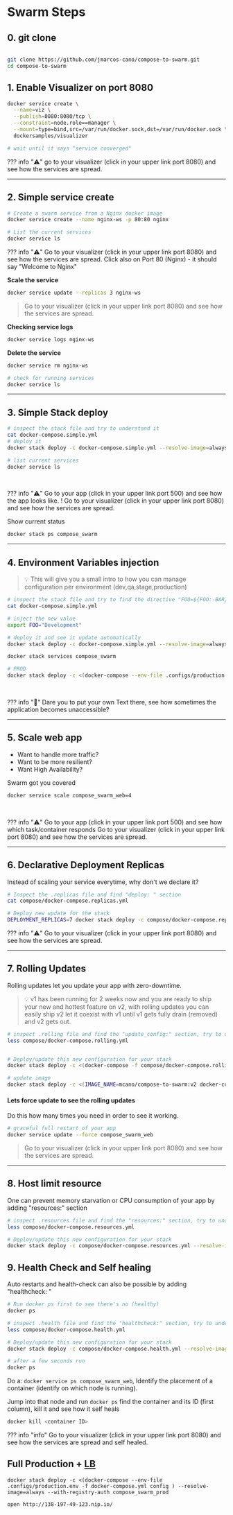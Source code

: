 # Swarm Steps

## 0. git clone

```bash

git clone https://github.com/jmarcos-cano/compose-to-swarm.git
cd compose-to-swarm

```

## 1. Enable Visualizer on port 8080

```bash
docker service create \
  --name=viz \
  --publish=8080:8080/tcp \
  --constraint=node.role==manager \
  --mount=type=bind,src=/var/run/docker.sock,dst=/var/run/docker.sock \
  dockersamples/visualizer

# wait until it says "service converged"
```

??? info "⚠️"
    go to your visualizer (click in your upper link port 8080) and see how the services are spread.

---

## 2. Simple service create


```bash
# Create a swarm service from a Nginx docker image
docker service create --name nginx-ws -p 80:80 nginx

# List the current services
docker service ls
```


??? info "⚠️"
    Go to your visualizer (click in your upper link port 8080) and see how the services are spread.
    Click also on Port 80 (Nginx) - it should say "Welcome to Nginx"



**Scale the service**
```bash
docker service update --replicas 3 nginx-ws
```
> Go to your visualizer (click in your upper link port 8080) and see how the services are spread.

**Checking service logs**
```bash
docker service logs nginx-ws
```

**Delete the service**
```bash
docker service rm nginx-ws

# check for running services
docker service ls
```

---
## 3. Simple Stack deploy



```bash
# inspect the stack file and try to understand it
cat docker-compose.simple.yml
# deploy it
docker stack deploy -c docker-compose.simple.yml --resolve-image=always --with-registry-auth compose_swarm

# list current services
docker service ls


```
<br>

??? info "⚠️"
    Go to your app (click in your upper link port 500) and see how the app looks like. !
    Go to your visualizer (click in your upper link port 8080) and see how the services are spread.



Show current status
```bash
docker stack ps compose_swarm
```

---
## 4. Environment Variables injection
> 💡 This will give you a small intro to how you can manage configuration per environment (dev,qa,stage,production)


```bash
# inspect the stack file and try to find the directive "FOO=${FOO:-BAR}"
cat docker-compose.simple.yml

# inject the new value
export FOO="Development"

# deploy it and see it update automatically
docker stack deploy -c docker-compose.simple.yml --resolve-image=always --with-registry-auth compose_swarm

docker stack services compose_swarm

```

```bash
# PROD
docker stack deploy -c <(docker-compose --env-file .configs/production.env -f docker-compose.simple.yml config ) --resolve-image=always --with-registry-auth compose_swarm_prod

```


<br>

??? info "🥇"
    Dare you to put your own Text there, see how sometimes the application becomes unaccessible?

---
## 5. Scale web app

- Want to handle more traffic?
- Want to be more resilient?
- Want High Availability?

Swarm got you covered

```bash
docker service scale compose_swarm_web=4
```
<br>

??? info "⚠️"
    Go to your app (click in your upper link port 500) and see how which task/container responds
    Go to your visualizer (click in your upper link port 8080) and see how the services are spread.

---
## 6. Declarative Deployment Replicas
Instead of scaling your service everytime, why don't we declare it?

```bash
# Inspect the .replicas file and find "deploy: " section
cat compose/docker-compose.replicas.yml

# Deploy new update for the stack
DEPLOYMENT_REPLICAS=7 docker stack deploy -c compose/docker-compose.replicas.yml --resolve-image=always compose_swarm
```

??? info "⚠️"
    Go to your visualizer (click in your upper link port 8080) and see how the services are spread.

---
## 7. Rolling Updates
Rolling updates let you update your app with zero-downtime.
<br>

> 💡 v1 has been running for 2 weeks now and you are ready to ship your new and hottest feature on v2, with rolling updates you can easily ship v2 let it coexist with v1 until v1 gets fully drain (removed) and v2 gets out.

```bash
# inspect .rolling file and find the "update_config:" section, try to understand it
less compose/docker-compose.rolling.yml


# Deploy/update this new configuration for your stack
docker stack deploy -c <(docker-compose -f compose/docker-compose.rolling.yml config) --resolve-image=always compose_swarm

# update image
docker stack deploy -c <(IMAGE_NAME=mcano/compose-to-swarm:v2 docker-compose -f compose/docker-compose.rolling.yml config) --resolve-image=always compose_swarm
```


#### Lets force update to see the rolling updates

Do this how many times you need in order to see it working.

```bash
# graceful full restart of your app
docker service update --force compose_swarm_web
```

> Go to your visualizer (click in your upper link port 8080) and see how the services are spread.



---
## 8. Host limit resource

One can prevent memory starvation or CPU consumption of your app by adding "resources:" section

```bash
# inspect .resources file and find the "resources:" section, try to understand it
less compose/docker-compose.resources.yml

# Deploy/update this new configuration for your stack
docker stack deploy -c compose/docker-compose.resources.yml --resolve-image=always compose_swarm

```

## 9. Health Check and Self healing
Auto restarts and health-check can also be possible by adding "healthcheck: "


```bash
# Run docker ps first to see there's no (healthy)
docker ps

# inspect .health file and find the "healthcheck:" section, try to understand it
less compose/docker-compose.health.yml

# Deploy/update this new configuration for your stack
docker stack deploy -c compose/docker-compose.health.yml --resolve-image=always compose_swarm

# after a few seconds run
docker ps
```

Do a: `docker service ps compose_swarm_web`, Identify the placement of a container (identify on which node is running).

Jump into that node and run `docker ps` find the container and its ID (first column), kill it and see how it self heals
```bash
docker kill <container ID>
```

??? info "info"
    Go to your visualizer (click in your upper link port 8080) and see how the services are spread and self healed.



## Full Production + [LB](http://138-197-49-123.nip.io/)
```
docker stack deploy -c <(docker-compose --env-file .configs/production.env -f docker-compose.yml config ) --resolve-image=always --with-registry-auth compose_swarm_prod

open http://138-197-49-123.nip.io/

```